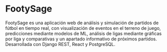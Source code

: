 # FootySage
FootySage es una aplicación web de análisis y simulación de partidos de fútbol en tiempo real, con visualización de eventos en el terreno de juego, predicciones mediante modelos de ML, análisis de ligas mediante gráficas por liga y comparativas y un apartado informativo de próximos partidos. Desarrollada con Django REST, React y PostgreSQL.
